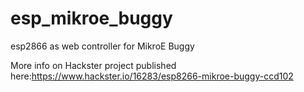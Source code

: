 # esp_mikroe_buggy
esp2866 as web controller for MikroE Buggy

More info on Hackster project published here:https://www.hackster.io/16283/esp8266-mikroe-buggy-ccd102
